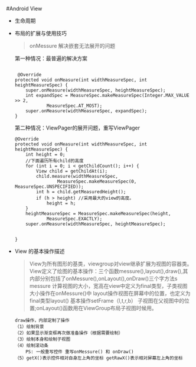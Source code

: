 #Android View
* 生命周期
* 布局的扩展与使用技巧
	> onMessure 解决嵌套无法展开的问题
	
	第一种情况：最普遍的解决方案
	
	```
    
     @Override
    protected void onMeasure(int widthMeasureSpec, int heightMeasureSpec) {
        super.onMeasure(widthMeasureSpec, heightMeasureSpec);
        int expandSpec = MeasureSpec.makeMeasureSpec(Integer.MAX_VALUE >> 2,
                MeasureSpec.AT_MOST);
        super.onMeasure(widthMeasureSpec, expandSpec);
    }
    ```
    
    第二种情况：ViewPager的展开问题，重写ViewPager
    
    ```
    @Override
    protected void onMeasure(int widthMeasureSpec, int heightMeasureSpec) {
		int height = 0;
        //下面遍历所有child的高度
        for (int i = 0; i < getChildCount(); i++) {
            View child = getChildAt(i);
            child.measure(widthMeasureSpec,
                    MeasureSpec.makeMeasureSpec(0, MeasureSpec.UNSPECIFIED));
            int h = child.getMeasuredHeight();
            if (h > height) //采用最大的view的高度。
                height = h;
        }
        heightMeasureSpec = MeasureSpec.makeMeasureSpec(height,
                MeasureSpec.EXACTLY);
        super.onMeasure(widthMeasureSpec, heightMeasureSpec);


    }

    ```
* View 的基本操作描述
	> View为所有图形的基类，viewgroup对view继承扩展为视图的容器类。
View定义了绘图的基本操作：三个函数messure(),layout(),draw(),其内部分别包括了onMessure(),onLayout(),onDraw()三个字方法s
messure 计算视图的大小，宽高在view中定义为final类型，子类视图大小操作在onMessure()中
layout操作视图在屏幕中的位置，也定义为final类型layout() 基本操作setFrame（l,t,r,b） 子视图在父视图中的位置;onLayout()函数用在ViewGroup布局子视图时候用。 
 
	```
	draw操作，内部定制了操作
	（1）绘制背景
	（2）如果显示渐变框再次做准备操作（根据需要绘制）
	（3）绘制本身和绘制子视图
	（4）绘制滚动条
		PS: 一般重写控件 重写onMessure() 和 onDraw()
	（5）getX()表示控件相对自身左上角的坐标 getRawX()表示相对屏幕左上角的坐标
	
	```
